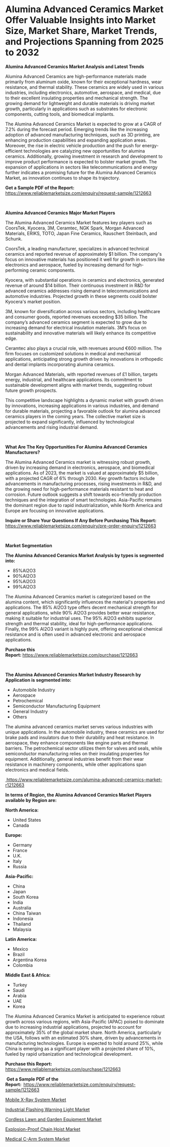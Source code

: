 <p><h1>Alumina Advanced Ceramics Market Offer Valuable Insights into Market Size, Market Share, Market Trends, and Projections Spanning from 2025 to 2032</h1></p><p><strong>Alumina Advanced Ceramics Market Analysis and Latest Trends</strong></p>
<p><p>Alumina Advanced Ceramics are high-performance materials made primarily from aluminum oxide, known for their exceptional hardness, wear resistance, and thermal stability. These ceramics are widely used in various industries, including electronics, automotive, aerospace, and medical, due to their excellent insulating properties and mechanical strength. The growing demand for lightweight and durable materials is driving market growth, particularly in applications such as substrates for electronic components, cutting tools, and biomedical implants.</p><p>The Alumina Advanced Ceramics Market is expected to grow at a CAGR of 7.2% during the forecast period. Emerging trends like the increasing adoption of advanced manufacturing techniques, such as 3D printing, are enhancing production capabilities and expanding application areas. Moreover, the rise in electric vehicle production and the push for energy-efficient technologies are catalyzing new opportunities for alumina ceramics. Additionally, growing investment in research and development to improve product performance is expected to bolster market growth. The expansion of applications in sectors like telecommunications and energy further indicates a promising future for the Alumina Advanced Ceramics Market, as innovation continues to shape its trajectory.</p></p>
<p><strong>Get a Sample PDF of the Report:&nbsp;</strong> <a href="https://www.reliablemarketsize.com/enquiry/request-sample/1212663?utm_campaign=1999&utm_medium=2&utm_source=Github&utm_content=ia&utm_term=24032025&utm_id=alumina-advanced-ceramics">https://www.reliablemarketsize.com/enquiry/request-sample/1212663</a></p>
<p>&nbsp;</p>
<p><strong>Alumina Advanced Ceramics Major Market Players</strong></p>
<p><p>The Alumina Advanced Ceramics Market features key players such as CoorsTek, Kyocera, 3M, Ceramtec, NGK Spark, Morgan Advanced Materials, ERIKS, TOTO, Japan Fine Ceramics, Rauschert Steinbach, and Schunk. </p><p>CoorsTek, a leading manufacturer, specializes in advanced technical ceramics and reported revenue of approximately $1 billion. The company's focus on innovative materials has positioned it well for growth in sectors like electronics and aerospace, fueled by increasing demand for high-performing ceramic components.</p><p>Kyocera, with substantial operations in ceramics and electronics, generated revenue of around $14 billion. Their continuous investment in R&D for advanced ceramics addresses rising demand in telecommunications and automotive industries. Projected growth in these segments could bolster Kyocera's market position.</p><p>3M, known for diversification across various sectors, including healthcare and consumer goods, reported revenues exceeding $35 billion. The company’s advanced ceramics segment is expected to grow due to increasing demand for electrical insulation materials. 3M’s focus on sustainability and innovative materials will likely enhance its competitive edge.</p><p>Ceramtec also plays a crucial role, with revenues around €600 million. The firm focuses on customized solutions in medical and mechanical applications, anticipating strong growth driven by innovations in orthopedic and dental implants incorporating alumina ceramics.</p><p>Morgan Advanced Materials, with reported revenues of £1 billion, targets energy, industrial, and healthcare applications. Its commitment to sustainable development aligns with market trends, suggesting robust future growth prospects.</p><p>This competitive landscape highlights a dynamic market with growth driven by innovations, increasing applications in various industries, and demand for durable materials, projecting a favorable outlook for alumina advanced ceramics players in the coming years. The collective market size is projected to expand significantly, influenced by technological advancements and rising industrial demand.</p></p>
<p>&nbsp;</p>
<p><strong>What Are The Key Opportunities For Alumina Advanced Ceramics Manufacturers?</strong></p>
<p><p>The Alumina Advanced Ceramics market is witnessing robust growth, driven by increasing demand in electronics, aerospace, and biomedical applications. As of 2023, the market is valued at approximately $5 billion, with a projected CAGR of 6% through 2030. Key growth factors include advancements in manufacturing processes, rising investments in R&D, and the growing need for high-performance materials resistant to heat and corrosion. Future outlook suggests a shift towards eco-friendly production techniques and the integration of smart technologies. Asia-Pacific remains the dominant region due to rapid industrialization, while North America and Europe are focusing on innovative applications.</p></p>
<p><strong>Inquire or Share Your Questions If Any Before Purchasing This Report:</strong> <a href="https://www.reliablemarketsize.com/enquiry/pre-order-enquiry/1212663?utm_campaign=1999&utm_medium=2&utm_source=Github&utm_content=ia&utm_term=24032025&utm_id=alumina-advanced-ceramics">https://www.reliablemarketsize.com/enquiry/pre-order-enquiry/1212663</a></p>
<p>&nbsp;</p>
<p><strong>Market Segmentation</strong></p>
<p><strong>The Alumina Advanced Ceramics Market Analysis by types is segmented into:</strong></p>
<p><ul><li>85%Al2O3</li><li>90%Al2O3</li><li>95%Al2O3</li><li>99%Al2O3</li></ul></p>
<p><p>The Alumina Advanced Ceramics market is categorized based on the alumina content, which significantly influences the material's properties and applications. The 85% Al2O3 type offers decent mechanical strength for general applications, while 90% Al2O3 provides better wear resistance, making it suitable for industrial uses. The 95% Al2O3 exhibits superior strength and thermal stability, ideal for high-performance applications. Finally, the 99% Al2O3 variant is highly pure, offering exceptional chemical resistance and is often used in advanced electronic and aerospace applications.</p></p>
<p><strong>Purchase this Report:&nbsp;</strong><a href="https://www.reliablemarketsize.com/purchase/1212663?utm_campaign=1999&utm_medium=2&utm_source=Github&utm_content=ia&utm_term=24032025&utm_id=alumina-advanced-ceramics">https://www.reliablemarketsize.com/purchase/1212663</a></p>
<p>&nbsp;</p>
<p><strong>The Alumina Advanced Ceramics Market Industry Research by Application is segmented into:</strong></p>
<p><ul><li>Automobile Industry</li><li>Aerospace</li><li>Petrochemical</li><li>Semiconductor Manufacturing Equipment</li><li>General Industry</li><li>Others</li></ul></p>
<p><p>The alumina advanced ceramics market serves various industries with unique applications. In the automobile industry, these ceramics are used for brake pads and insulators due to their durability and heat resistance. In aerospace, they enhance components like engine parts and thermal barriers. The petrochemical sector utilizes them for valves and seals, while semiconductor manufacturing relies on their insulating properties for equipment. Additionally, general industries benefit from their wear resistance in machinery components, while other applications span electronics and medical fields.</p></p>
<p><a href="https://www.reliablemarketsize.com/alumina-advanced-ceramics-market-r1212663?utm_campaign=1999&utm_medium=2&utm_source=Github&utm_content=ia&utm_term=24032025&utm_id=alumina-advanced-ceramics">&nbsp;https://www.reliablemarketsize.com/alumina-advanced-ceramics-market-r1212663</a></p>
<p><strong>In terms of Region, the Alumina Advanced Ceramics Market Players available by Region are:</strong></p>
<p>
    <p> <strong> North America: </strong>
        <ul>
            <li>United States</li>
            <li>Canada</li>
        </ul>
        </p> 
    <p> <strong> Europe: </strong>
        <ul>
            <li>Germany</li>
            <li>France</li>
            <li>U.K.</li>
            <li>Italy</li>
            <li>Russia</li>
        </ul>
        </p> 
    <p> <strong> Asia-Pacific: </strong>
        <ul>
            <li>China</li>
            <li>Japan</li>
            <li>South Korea</li>
            <li>India</li>
            <li>Australia</li>
            <li>China Taiwan</li>
            <li>Indonesia</li>
            <li>Thailand</li>
            <li>Malaysia</li>
        </ul>
        </p> 
    <p> <strong> Latin America: </strong>
        <ul>
            <li>Mexico</li>
            <li>Brazil</li>
            <li>Argentina Korea</li>
            <li>Colombia</li>
        </ul>
        </p> 
    <p> <strong> Middle East & Africa: </strong>
        <ul>
            <li>Turkey</li>
            <li>Saudi</li>
            <li>Arabia</li>
            <li>UAE</li>
            <li>Korea</li>
        </ul>
    </p>
    </p>
<p><p>The Alumina Advanced Ceramics Market is anticipated to experience robust growth across various regions, with Asia-Pacific (APAC) poised to dominate due to increasing industrial applications, projected to account for approximately 35% of the global market share. North America, particularly the USA, follows with an estimated 30% share, driven by advancements in manufacturing technologies. Europe is expected to hold around 25%, while China is emerging as a significant player with a projected share of 10%, fueled by rapid urbanization and technological development.</p></p>
<p><strong>Purchase this Report: </strong><a href="https://www.reliablemarketsize.com/purchase/1212663?utm_campaign=1999&utm_medium=2&utm_source=Github&utm_content=ia&utm_term=24032025&utm_id=alumina-advanced-ceramics">https://www.reliablemarketsize.com/purchase/1212663</a></p>
<p>&nbsp;<strong>Get a Sample PDF of the Report:&nbsp;&nbsp;</strong><a href="https://www.reliablemarketsize.com/enquiry/request-sample/1212663?utm_campaign=1999&utm_medium=2&utm_source=Github&utm_content=ia&utm_term=24032025&utm_id=alumina-advanced-ceramics">https://www.reliablemarketsize.com/enquiry/request-sample/1212663</a></p>
<p><strong></strong></p>
<p><p><a href="https://github.com/vsiljgestel/Market-Research-Report-List-1/blob/main/mobile-x-ray-system-market.md?utm_campaign=1999&utm_medium=2&utm_source=Github&utm_content=ia&utm_term=24032025&utm_id=alumina-advanced-ceramics">Mobile X-Ray System Market</a></p><p><a href="https://github.com/kalsirollija/Market-Research-Report-List-1/blob/main/industrial-flashing-warning-light-market.md?utm_campaign=1999&utm_medium=2&utm_source=Github&utm_content=ia&utm_term=24032025&utm_id=alumina-advanced-ceramics">Industrial Flashing Warning Light Market</a></p><p><a href="https://github.com/aiamekar/Market-Research-Report-List-1/blob/main/cordless-lawn-and-garden-equipment-market.md?utm_campaign=1999&utm_medium=2&utm_source=Github&utm_content=ia&utm_term=24032025&utm_id=alumina-advanced-ceramics">Cordless Lawn and Garden Equipment Market</a></p><p><a href="https://github.com/belhejmawoue/Market-Research-Report-List-1/blob/main/explosion-proof-chain-hoist-market.md?utm_campaign=1999&utm_medium=2&utm_source=Github&utm_content=ia&utm_term=24032025&utm_id=alumina-advanced-ceramics">Explosion-Proof Chain Hoist Market</a></p><p><a href="https://github.com/boudykodumi/Market-Research-Report-List-1/blob/main/medical-c-arm-system-market.md?utm_campaign=1999&utm_medium=2&utm_source=Github&utm_content=ia&utm_term=24032025&utm_id=alumina-advanced-ceramics">Medical C-Arm System Market</a></p></p>